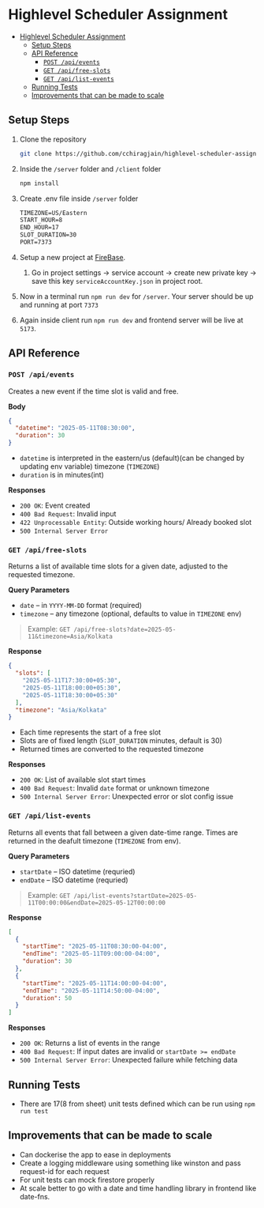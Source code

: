 # Highlevel Scheduler Assignment

- [Highlevel Scheduler Assignment](#highlevel-scheduler-assignment)
  - [Setup Steps](#setup-steps)
  - [API Reference](#api-reference)
    - [`POST /api/events`](#post-apievents)
    - [`GET /api/free-slots`](#get-apifree-slots)
    - [`GET /api/list-events`](#get-apilist-events)
  - [Running Tests](#running-tests)
  - [Improvements that can be made to scale](#improvements-that-can-be-made-to-scale)

## Setup Steps

1. Clone the repository

   ```bash
   git clone https://github.com/cchiragjain/highlevel-scheduler-assignment.git
   ```

2. Inside the `/server` folder and `/client` folder

   ```bash
   npm install
   ```

3. Create .env file inside `/server` folder

   ```txt
   TIMEZONE=US/Eastern
   START_HOUR=8
   END_HOUR=17
   SLOT_DURATION=30
   PORT=7373
   ```

4. Setup a new project at [FireBase](https://www.console.firebase.google.com).

   1. Go in project settings -> service account -> create new private key -> save this key `serviceAccountKey.json` in project root.

5. Now in a terminal run `npm run dev` for `/server`. Your server should be up and running at port `7373`
6. Again inside client run `npm run dev` and frontend server will be live at `5173`.

## API Reference

### `POST /api/events`

Creates a new event if the time slot is valid and free.

**Body**

```json
{
  "datetime": "2025-05-11T08:30:00",
  "duration": 30
}
```

- `datetime` is interpreted in the eastern/us (default)(can be changed by updating env variable) timezone (`TIMEZONE`)
- `duration` is in minutes(int)

**Responses**

- `200 OK`: Event created
- `400 Bad Request`: Invalid input
- `422 Unprocessable Entity`: Outside working hours/ Already booked slot
- `500 Internal Server Error`

### `GET /api/free-slots`

Returns a list of available time slots for a given date, adjusted to the requested timezone.

**Query Parameters**

- `date` – in `YYYY-MM-DD` format (required)
- `timezone` – any timezone (optional, defaults to value in `TIMEZONE` env)

> Example:
> `GET /api/free-slots?date=2025-05-11&timezone=Asia/Kolkata`

**Response**

```json
{
  "slots": [
    "2025-05-11T17:30:00+05:30",
    "2025-05-11T18:00:00+05:30",
    "2025-05-11T18:30:00+05:30"
  ],
  "timezone": "Asia/Kolkata"
}
```

- Each time represents the start of a free slot
- Slots are of fixed length (`SLOT_DURATION` minutes, default is 30)
- Returned times are converted to the requested timezone

**Responses**

- `200 OK`: List of available slot start times
- `400 Bad Request`: Invalid `date` format or unknown timezone
- `500 Internal Server Error`: Unexpected error or slot config issue

### `GET /api/list-events`

Returns all events that fall between a given date-time range.
Times are returned in the deafult timezone (`TIMEZONE` from env).

**Query Parameters**

- `startDate` – ISO datetime (requried)
- `endDate` – ISO datetime (requried)

> Example:
> `GET /api/list-events?startDate=2025-05-11T00:00:00&endDate=2025-05-12T00:00:00`

**Response**

```json
[
  {
    "startTime": "2025-05-11T08:30:00-04:00",
    "endTime": "2025-05-11T09:00:00-04:00",
    "duration": 30
  },
  {
    "startTime": "2025-05-11T14:00:00-04:00",
    "endTime": "2025-05-11T14:50:00-04:00",
    "duration": 50
  }
]
```

**Responses**

- `200 OK`: Returns a list of events in the range
- `400 Bad Request`: If input dates are invalid or `startDate >= endDate`
- `500 Internal Server Error`: Unexpected failure while fetching data

## Running Tests

- There are 17(8 from sheet) unit tests defined which can be run using `npm run test`

## Improvements that can be made to scale

- Can dockerise the app to ease in deployments
- Create a logging middleware using something like winston and pass request-id for each request
- For unit tests can mock firestore properly
- At scale better to go with a date and time handling library in frontend like date-fns.
